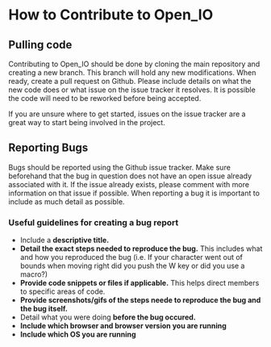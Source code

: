 # How to Contribute to Open_IO

## Pulling code

Contributing to Open_IO should be done by cloning the main repository and creating a new branch.
This branch will hold any new modifications. When ready, create a pull request on Github. Please include details on what the new code does or what issue on the issue tracker it resolves. It is possible the code will need to be reworked before being accepted.

If you are unsure where to get started, issues on the issue tracker are a great way to start being involved in the project.

## Reporting Bugs

Bugs should be reported using the Github issue tracker. 
Make sure beforehand that the bug in question does not have an open issue already associated with it. If the issue already exists, please
comment with more information on that issue if possible.
When reporting a bug it is important to include as much detail as possible.

### Useful guidelines for creating a bug report
* Include a __descriptive title.__
* __Detail the exact steps needed to reproduce the bug.__ This includes what and how you reproduced the bug (i.e. If your character went out of bounds when moving right did you push the W key or did you use a macro?)
* __Provide code snippets or files if applicable.__ This helps direct members to specific areas of code.
* __Provide screenshots/gifs of the steps neede to reproduce the bug and the bug itself.__
* Detail what you were doing __before the bug occured.__
* __Include which browser and browser version you are running__
* __Include which OS you are running__


